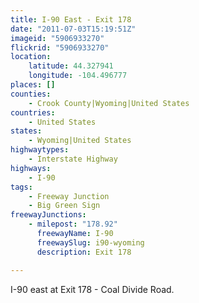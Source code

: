```yaml
---
title: I-90 East - Exit 178
date: "2011-07-03T15:19:51Z"
imageid: "5906933270"
flickrid: "5906933270"
location:
    latitude: 44.327941
    longitude: -104.496777
places: []
counties:
    - Crook County|Wyoming|United States
countries:
    - United States
states:
    - Wyoming|United States
highwaytypes:
    - Interstate Highway
highways:
    - I-90
tags:
    - Freeway Junction
    - Big Green Sign
freewayJunctions:
    - milepost: "178.92"
      freewayName: I-90
      freewaySlug: i90-wyoming
      description: Exit 178

---
```

I-90 east at Exit 178 - Coal Divide Road.